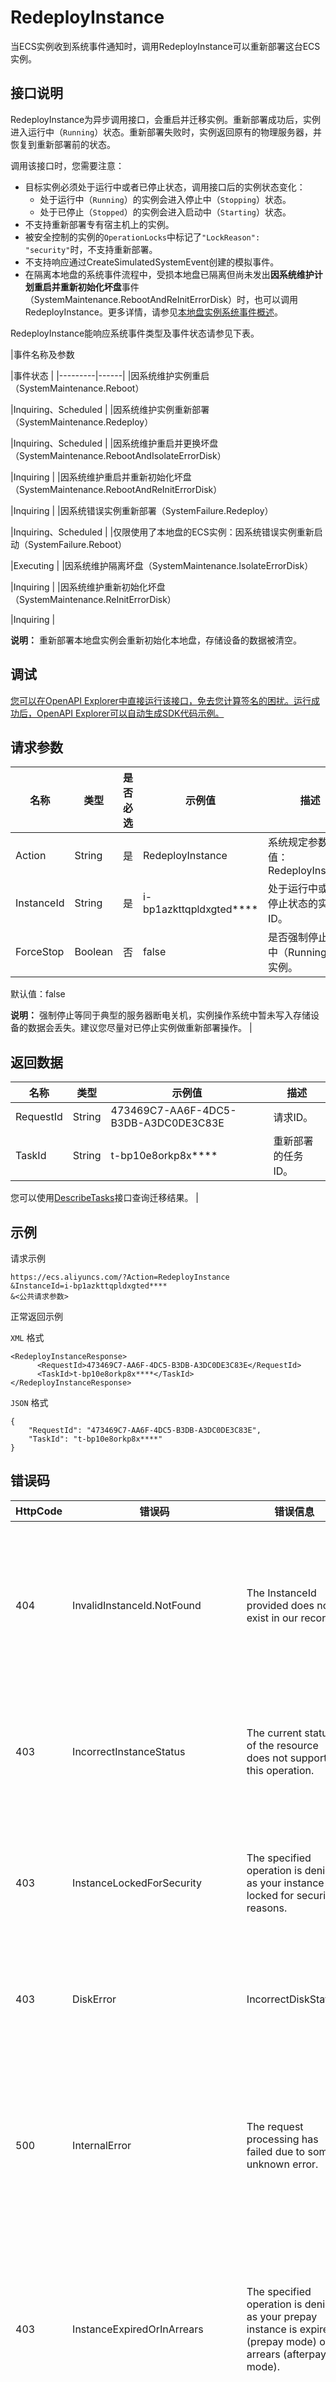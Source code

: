 # RedeployInstance

当ECS实例收到系统事件通知时，调用RedeployInstance可以重新部署这台ECS实例。

## 接口说明

RedeployInstance为异步调用接口，会重启并迁移实例。重新部署成功后，实例进入运行中（`Running`）状态。重新部署失败时，实例返回原有的物理服务器，并恢复到重新部署前的状态。

调用该接口时，您需要注意：

-   目标实例必须处于运行中或者已停止状态，调用接口后的实例状态变化：
    -   处于运行中（`Running`）的实例会进入停止中（`Stopping`）状态。
    -   处于已停止（`Stopped`）的实例会进入启动中（`Starting`）状态。
-   不支持重新部署专有宿主机上的实例。
-   被安全控制的实例的`OperationLocks`中标记了`"LockReason": "security"`时，不支持重新部署。
-   不支持响应通过CreateSimulatedSystemEvent创建的模拟事件。
-   在隔离本地盘的系统事件流程中，受损本地盘已隔离但尚未发出**因系统维护计划重启并重新初始化坏盘**事件（SystemMaintenance.RebootAndReInitErrorDisk）时，也可以调用RedeployInstance。更多详情，请参见[本地盘实例系统事件概述](~~107693~~)。

RedeployInstance能响应系统事件类型及事件状态请参见下表。

|事件名称及参数

|事件状态 |
|---------|------|
|因系统维护实例重启（SystemMaintenance.Reboot）

|Inquiring、Scheduled |
|因系统维护实例重新部署（SystemMaintenance.Redeploy）

|Inquiring、Scheduled |
|因系统维护重启并更换坏盘（SystemMaintenance.RebootAndIsolateErrorDisk）

|Inquiring |
|因系统维护重启并重新初始化坏盘（SystemMaintenance.RebootAndReInitErrorDisk）

|Inquiring |
|因系统错误实例重新部署（SystemFailure.Redeploy）

|Inquiring、Scheduled |
|仅限使用了本地盘的ECS实例：因系统错误实例重新启动（SystemFailure.Reboot）

|Executing |
|因系统维护隔离坏盘（SystemMaintenance.IsolateErrorDisk）

|Inquiring |
|因系统维护重新初始化坏盘（SystemMaintenance.ReInitErrorDisk）

|Inquiring |

**说明：** 重新部署本地盘实例会重新初始化本地盘，存储设备的数据被清空。

## 调试

[您可以在OpenAPI Explorer中直接运行该接口，免去您计算签名的困扰。运行成功后，OpenAPI Explorer可以自动生成SDK代码示例。](https://api.aliyun.com/#product=Ecs&api=RedeployInstance&type=RPC&version=2014-05-26)

## 请求参数

|名称|类型|是否必选|示例值|描述|
|--|--|----|---|--|
|Action|String|是|RedeployInstance|系统规定参数。取值：RedeployInstance |
|InstanceId|String|是|i-bp1azkttqpldxgted\*\*\*\*|处于运行中或者已停止状态的实例ID。 |
|ForceStop|Boolean|否|false|是否强制停止运行中（Running）的实例。

 默认值：false

 **说明：** 强制停止等同于典型的服务器断电关机，实例操作系统中暂未写入存储设备的数据会丢失。建议您尽量对已停止实例做重新部署操作。 |

## 返回数据

|名称|类型|示例值|描述|
|--|--|---|--|
|RequestId|String|473469C7-AA6F-4DC5-B3DB-A3DC0DE3C83E|请求ID。 |
|TaskId|String|t-bp10e8orkp8x\*\*\*\*|重新部署的任务ID。

 您可以使用[DescribeTasks](~~25622~~)接口查询迁移结果。 |

## 示例

请求示例

```
https://ecs.aliyuncs.com/?Action=RedeployInstance
&InstanceId=i-bp1azkttqpldxgted****
&<公共请求参数>
```

正常返回示例

`XML` 格式

```
<RedeployInstanceResponse>
      <RequestId>473469C7-AA6F-4DC5-B3DB-A3DC0DE3C83E</RequestId>
      <TaskId>t-bp10e8orkp8x****</TaskId>
</RedeployInstanceResponse>
```

`JSON` 格式

```
{
    "RequestId": "473469C7-AA6F-4DC5-B3DB-A3DC0DE3C83E",
    "TaskId": "t-bp10e8orkp8x****"
}
```

## 错误码

|HttpCode|错误码|错误信息|描述|
|--------|---|----|--|
|404|InvalidInstanceId.NotFound|The InstanceId provided does not exist in our records.|指定的实例不存在，请您检查实例ID是否正确。|
|403|IncorrectInstanceStatus|The current status of the resource does not support this operation.|该资源目前的状态不支持此操作。|
|403|InstanceLockedForSecurity|The specified operation is denied as your instance is locked for security reasons.|实例被安全锁定，指定的操作无法完成。|
|403|DiskError|IncorrectDiskStatus.|指定的磁盘状态不合法。|
|500|InternalError|The request processing has failed due to some unknown error.|内部错误，请重试。如果多次尝试失败，请提交工单。|
|403|InstanceExpiredOrInArrears|The specified operation is denied as your prepay instance is expired \(prepay mode\) or in arrears \(afterpay mode\).|包年包月实例已过期，请您续费后再进行操作。|
|403|IncorrectInstanceStatus|%s|当前实例的状态不支持此操作。|
|403|InvalidOperation.RedeployInstance|%s|操作无效。|

访问[错误中心](https://error-center.aliyun.com/status/product/Ecs)查看更多错误码。


